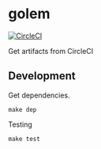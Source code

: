 # golem

[![CircleCI](https://circleci.com/gh/ushios/golem.svg?style=svg&circle-token=16878b14f171b0cd807f1ca57bde0fd6564ea1c5)](https://circleci.com/gh/ushios/golem)

Get artifacts from CircleCI

## Development

Get dependencies.

```console
make dep
```

Testing

```console
make test
```

